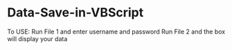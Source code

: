 # Data-Save-in-VBScript
To USE: Run File 1 and enter username and password
Run File 2 and the box will display your data
